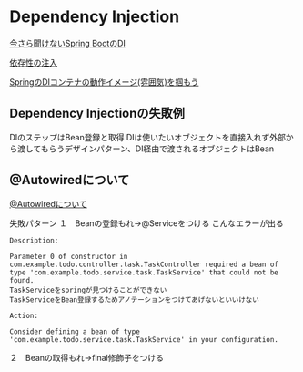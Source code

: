 # Dependency Injection

[今さら聞けないSpring BootのDI](https://tech-blog.yayoi-kk.co.jp/entry/2022/12/09/000000)

[依存性の注入](https://qiita.com/makiuchiatisols/items/39daaa5fcfc4d09f2868)

[SpringのDIコンテナの動作イメージ(雰囲気)を掴もう](https://qiita.com/kazuki43zoo/items/7a0e96573e930ac934ed)

## Dependency Injectionの失敗例
DIのステップはBean登録と取得
DIは使いたいオブジェクトを直接入れず外部から渡してもらうデザインパターン、DI経由で渡されるオブジェクトはBean

## @Autowiredについて
[@Autowiredについて](https://qiita.com/yuto-hatano/items/69d01343f710117e4243)

失敗パターン
１　Beanの登録もれ→@Serviceをつける
こんなエラーが出る
```
Description:

Parameter 0 of constructor in com.example.todo.controller.task.TaskController required a bean of type 'com.example.todo.service.task.TaskService' that could not be found.
TaskServiceをspringが見つけることができない
TaskServiceをBean登録するためアノテーションをつけてあげないといいけない

Action:

Consider defining a bean of type 'com.example.todo.service.task.TaskService' in your configuration.

```

２　Beanの取得もれ→final修飾子をつける

